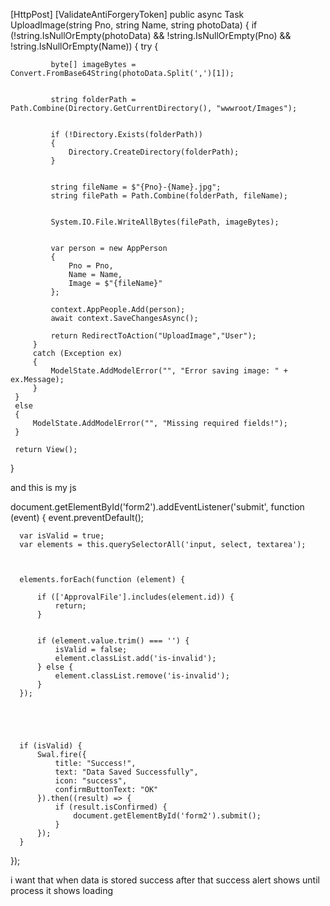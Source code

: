  [HttpPost]
 [ValidateAntiForgeryToken]
 public async Task<IActionResult> UploadImage(string Pno, string Name, string photoData)
 {
     if (!string.IsNullOrEmpty(photoData) && !string.IsNullOrEmpty(Pno) && !string.IsNullOrEmpty(Name))
     {
         try
         {
            
             byte[] imageBytes = Convert.FromBase64String(photoData.Split(',')[1]);

            
             string folderPath = Path.Combine(Directory.GetCurrentDirectory(), "wwwroot/Images");

          
             if (!Directory.Exists(folderPath))
             {
                 Directory.CreateDirectory(folderPath);
             }

           
             string fileName = $"{Pno}-{Name}.jpg";
             string filePath = Path.Combine(folderPath, fileName);

            
             System.IO.File.WriteAllBytes(filePath, imageBytes);

            
             var person = new AppPerson
             {
                 Pno = Pno,
                 Name = Name,
                 Image = $"{fileName}" 
             };

             context.AppPeople.Add(person);
             await context.SaveChangesAsync();

             return RedirectToAction("UploadImage","User");
         }
         catch (Exception ex)
         {
             ModelState.AddModelError("", "Error saving image: " + ex.Message);
         }
     }
     else
     {
         ModelState.AddModelError("", "Missing required fields!");
     }

     return View();
 }

and this is my js

  document.getElementById('form2').addEventListener('submit', function (event) {
      event.preventDefault();


      var isValid = true;
      var elements = this.querySelectorAll('input, select, textarea');

     

      elements.forEach(function (element) {
         
          if (['ApprovalFile'].includes(element.id)) {
              return;
          }

       
          if (element.value.trim() === '') {
              isValid = false;
              element.classList.add('is-invalid');
          } else {
              element.classList.remove('is-invalid');
          }
      });




     
      if (isValid) {
          Swal.fire({
              title: "Success!",
              text: "Data Saved Successfully",
              icon: "success",
              confirmButtonText: "OK"
          }).then((result) => {
              if (result.isConfirmed) {
                  document.getElementById('form2').submit();
              }
          });
      }
  });

i want that when data is stored success after that success alert shows until process it shows loading 
